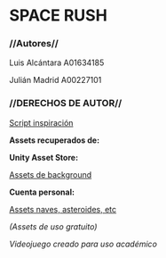 # SPACE RUSH #

### //Autores// ###

Luis Alcántara A01634185 

Julián Madrid A00227101

### //DERECHOS DE AUTOR// ###

[Script inspiración](https://www.youtube.com/c/juande)

**Assets recuperados de:**

**Unity Asset Store:** 

[Assets de background](https://assetstore.unity.com/packages/2d/textures-materials/dynamic-space-background-lite-104606)

**Cuenta personal:** 

[Assets naves, asteroides, etc](https://www.youtube.com/redirect?event=video_description&redir_token=QUFFLUhqbGoyZmY3aXZoTTRSc1dfN2VUVHNTaG0zUm1nUXxBQ3Jtc0ttT0pFcXQ1ZzRrYjY0WWdIczhwcXFQMjktTVpiR1Z3eEpxN05Yc2ZzRUgtZlJfc1o2ejVSS09uaVJ6TWdwWXhreVE0R1VEOU5TcDJhYnhhR2hQUGdLakkxYWd2YldOVFVNR2hNZDFRczFGRXRPOUZpQQ&q=https%3A%2F%2Fwww.dropbox.com%2Fs%2Fwqi0ooxjgt9xbwz%2FSpace%2520Shooter.unitypackage%3Fdl%3D1)

*(Assets de uso gratuito)*

*Videojuego creado para uso académico*
